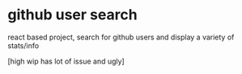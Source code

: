 
# github user search

react based project, search for github users and display a variety of stats/info

[high wip has lot of issue and ugly]



